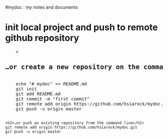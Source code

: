 #mydoc : my notes and documents

<h1>init local project and push to remote github repository</h1>
<p>
<pre>
	<<h2>…or create a new repository on the command line</h2>
	echo "# mydoc" >> README.md
	git init
	git add README.md
	git commit -m "first commit"
	git remote add origin https://github.com/hsiarock/mydoc.git
	git push -u origin master

	<h2>…or push an existing repository from the command line</h2>
	git remote add origin https://github.com/hsiarock/mydoc.git
	git push -u origin master
</pre>
